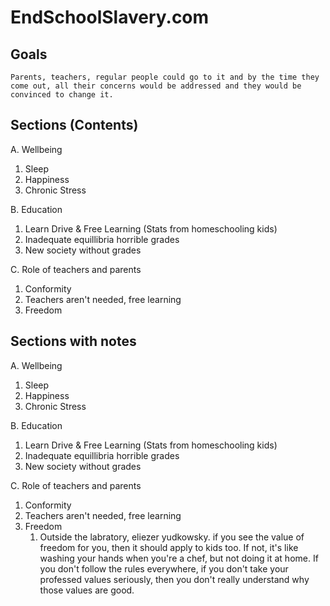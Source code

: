 # EndSchoolSlavery.com

## Goals
    Parents, teachers, regular people could go to it and by the time they come out, all their concerns would be addressed and they would be convinced to change it.

## Sections (Contents)

A. Wellbeing
1. Sleep
2. Happiness
3. Chronic Stress

B. Education
1. Learn Drive & Free Learning (Stats from homeschooling kids)
2. Inadequate equillibria horrible grades 
3. New society without grades

C. Role of teachers and parents
1. Conformity
2. Teachers aren't needed, free learning
3. Freedom


## Sections with notes

A. Wellbeing
1. Sleep
2. Happiness
3. Chronic Stress

B. Education
1. Learn Drive & Free Learning (Stats from homeschooling kids)
2. Inadequate equillibria horrible grades 
3. New society without grades

C. Role of teachers and parents
1. Conformity
2. Teachers aren't needed, free learning
3. Freedom
   1. Outside the labratory, eliezer yudkowsky. if you see the value of freedom for you, then it should apply to kids too. If not, it's like washing your hands when you're a chef, but not doing it at home. If you don't follow the rules everywhere, if you don't take your professed values seriously, then you don't really understand why those values are good.


